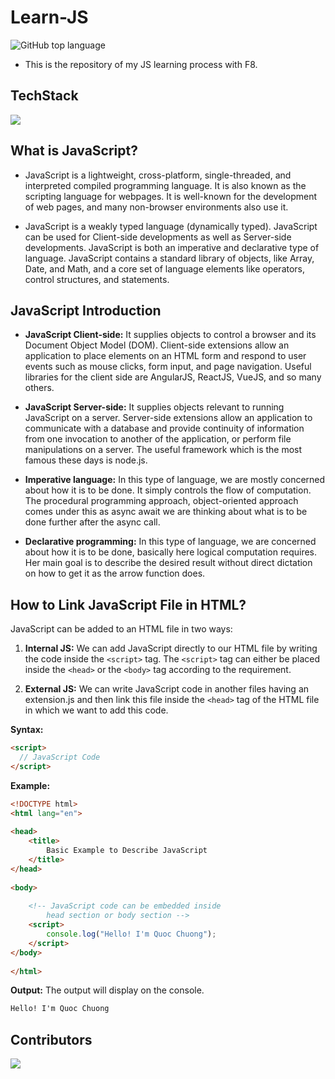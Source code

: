 # Learn-JS
![GitHub top language](https://img.shields.io/github/languages/top/bakaqc/Learn-JS)

- This is the repository of my JS learning process with F8.

## TechStack
<img src="https://skillicons.dev/icons?i=js,html" />

## What is JavaScript?

- JavaScript is a lightweight, cross-platform, single-threaded, and interpreted compiled programming language. It is also known as the scripting language for webpages. It is well-known for the development of web pages, and many non-browser environments also use it.

- JavaScript is a weakly typed language (dynamically typed). JavaScript can be used for Client-side developments as well as Server-side developments. JavaScript is both an imperative and declarative type of language. JavaScript contains a standard library of objects, like Array, Date, and Math, and a core set of language elements like operators, control structures, and statements.

## JavaScript Introduction

- **JavaScript Client-side:** It supplies objects to control a browser and its Document Object Model (DOM). Client-side extensions allow an application to place elements on an HTML form and respond to user events such as mouse clicks, form input, and page navigation. Useful libraries for the client side are AngularJS, ReactJS, VueJS, and so many others.

- **JavaScript Server-side:** It supplies objects relevant to running JavaScript on a server. Server-side extensions allow an application to communicate with a database and provide continuity of information from one invocation to another of the application, or perform file manipulations on a server. The useful framework which is the most famous these days is node.js.

- **Imperative language:** In this type of language, we are mostly concerned about how it is to be done. It simply controls the flow of computation. The procedural programming approach, object-oriented approach comes under this as async await we are thinking about what is to be done further after the async call.

- **Declarative programming:** In this type of language, we are concerned about how it is to be done, basically here logical computation requires. Her main goal is to describe the desired result without direct dictation on how to get it as the arrow function does.

## How to Link JavaScript File in HTML?

JavaScript can be added to an HTML file in two ways:

1. **Internal JS:** We can add JavaScript directly to our HTML file by writing the code inside the `<script>` tag. The `<script>` tag can either be placed inside the `<head>` or the `<body>` tag according to the requirement.

2. **External JS:** We can write JavaScript code in another files having an extension.js and then link this file inside the `<head>` tag of the HTML file in which we want to add this code.

**Syntax:**
```html
<script>
  // JavaScript Code
</script>
```

**Example:**
```html
<!DOCTYPE html> 
<html lang="en"> 
   
<head> 
    <title> 
        Basic Example to Describe JavaScript 
    </title> 
</head> 
   
<body> 
   
    <!-- JavaScript code can be embedded inside 
        head section or body section -->
    <script> 
        console.log("Hello! I'm Quoc Chuong"); 
    </script> 
</body> 
   
</html>
```

**Output:** The output will display on the console.
```html
Hello! I'm Quoc Chuong
```

## Contributors
<a href="https://github.com/bakaqc/Learn-JS/graphs/contributors">
  <img src="https://contrib.rocks/image?repo=bakaqc/Learn-JS" />
</a>
